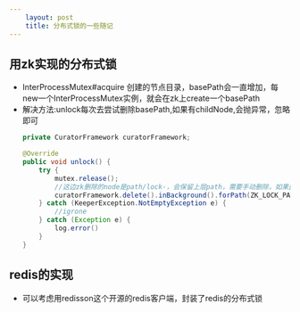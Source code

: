 ```yaml
---
    layout: post
    title: 分布式锁的一些随记
---
```


## 用zk实现的分布式锁
- InterProcessMutex#acquire 创建的节点目录，basePath会一直增加，每new一个InterProcessMutex实例，就会在zk上create一个basePath
- 解决方法:unlock每次去尝试删除basePath,如果有childNode,会抛异常，忽略即可
    ```java
    private CuratorFramework curatorFramework;

    @Override
    public void unlock() {
        try {
            mutex.release();
            //这边zk删除的node是path/lock-，会保留上层path，需要手动删除，如果此时其下存在子节点，不会删除
            curatorFramework.delete().inBackground().forPath(ZK_LOCK_PATH + key);
        } catch (KeeperException.NotEmptyException e) {
            //igrone
        } catch (Exception e) {
            log.error()
        }
    }
    
    ```


## redis的实现
- 可以考虑用redisson这个开源的redis客户端，封装了redis的分布式锁



